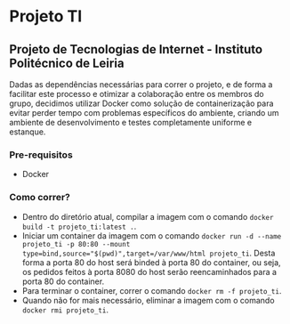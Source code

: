 # Projeto TI
## Projeto de Tecnologias de Internet - Instituto Politécnico de Leiria

Dadas as dependências necessárias para correr o projeto, e de forma a facilitar este processo e otimizar a colaboração entre os membros do grupo, decidimos utilizar Docker como solução de containerização para evitar perder tempo com problemas específicos do ambiente, criando um ambiente de desenvolvimento e testes completamente uniforme e estanque.

### Pre-requisitos
- Docker

### Como correr?
- Dentro do diretório atual, compilar a imagem com o comando `docker build -t projeto_ti:latest .`.
- Iniciar um container da imagem com o comando `docker run -d --name projeto_ti -p 80:80 --mount type=bind,source="$(pwd)",target=/var/www/html projeto_ti`. Desta forma a porta 80 do host será binded à porta 80 do container, ou seja, os pedidos feitos à porta 8080 do host serão reencaminhados para a porta 80 do container.
- Para terminar o container, correr o comando `docker rm -f projeto_ti`.
- Quando não for mais necessário, eliminar a imagem com o comando `docker rmi projeto_ti`.